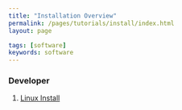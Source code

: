 ```yaml
---
title: "Installation Overview"
permalink: /pages/tutorials/install/index.html
layout: page

tags: [software]
keywords: software
---
```


### Developer
1. [Linux Install]({{site.baseurl}}/pages/tutorials/install/ubuntu-install.html)
